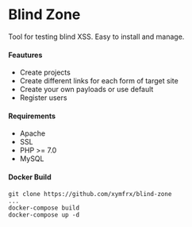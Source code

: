 # Blind Zone

Tool for testing blind XSS. Easy to install and manage.

#### Feautures

- Create projects
- Create different links for each form of target site
- Create your own payloads or use default
- Register users

#### Requirements

- Apache
- SSL
- PHP >= 7.0
- MySQL

#### Docker Build

```
git clone https://github.com/xymfrx/blind-zone
...
docker-compose build
docker-compose up -d
```
